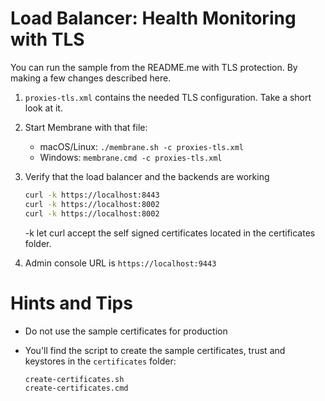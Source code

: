 # Load Balancer: Health Monitoring with TLS

You can run the sample from the README.me with TLS protection. By making a few changes described here. 

1. `proxies-tls.xml` contains the needed TLS configuration. Take a short look at it.
2. Start Membrane with that file:

    - macOS/Linux: `./membrane.sh -c proxies-tls.xml`
    - Windows: `membrane.cmd -c proxies-tls.xml`

3. Verify that the load balancer and the backends are working

   ```bash
   curl -k https://localhost:8443
   curl -k https://localhost:8002
   curl -k https://localhost:8002
   ```

   -k let curl accept the self signed certificates located in the certificates folder.

4. Admin console URL is `https://localhost:9443`


# Hints and Tips

- Do not use the sample certificates for production
- You'll find the script to create the sample certificates, trust and keystores in the `certificates` folder:

  ```bash
  create-certificates.sh
  create-certificates.cmd
  ```